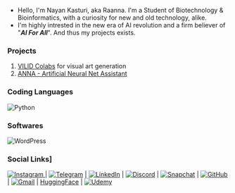- Hello, I'm Nayan Kasturi, aka Raanna. I'm a Student of Biotechnology & Bioinformatics, with a curiosity for new and old technology, alike.
- I'm highly intrested in the new era of AI revolution and a firm believer of "**_AI For All_**". And thus my projects exists.

### Projects
1. [VILID Colabs](https://github.com/RaannaKasturi/VILID-Colabs) for visual art generation
2. [ANNA - Artificial Neural Net Assistant](https://github.com/RaannaKasturi/ANNA)

### Coding Languages
![Python](https://img.shields.io/badge/python-3670A0?style=for-the-badge&logo=python&logoColor=ffdd54)

### Softwares
![WordPress](https://img.shields.io/badge/WordPress-%23117AC9.svg?style=for-the-badge&logo=WordPress&logoColor=white)

### Social Links]
[![Instagram](https://img.shields.io/badge/Instagram-%23E4405F.svg?style=for-the-badge&logo=Instagram&logoColor=white)
](https://instagram.com/RaannaKasturi) | [![Telegram](https://img.shields.io/badge/Telegram-2CA5E0?style=for-the-badge&logo=telegram&logoColor=white)](https://t.me/RaannaKasturi) | [![LinkedIn](https://img.shields.io/badge/linkedin-%230077B5.svg?style=for-the-badge&logo=linkedin&logoColor=white)](https://www.linkedin.com/in/raannakasturi) | [![Discord](https://img.shields.io/badge/Discord-%235865F2.svg?style=for-the-badge&logo=discord&logoColor=white)](https://discord.com/users/1106971948765950042) | [![Snapchat](https://img.shields.io/badge/Snapchat-%23FFFC00.svg?style=for-the-badge&logo=Snapchat&logoColor=white)](https://snapchat.com/add/silerudaagartha) | [![GitHub](https://img.shields.io/badge/github-%23121011.svg?style=for-the-badge&logo=github&logoColor=white)](https://github.com/RaannaKasturi) | [![Gmail](https://img.shields.io/badge/Gmail-D14836?style=for-the-badge&logo=gmail&logoColor=white)](mailto:raannakasturi@gmail.com) | [HuggingFace](https://huggingface.com/RaannaKasturi) | [![Udemy](https://img.shields.io/badge/Udemy-A435F0?style=for-the-badge&logo=Udemy&logoColor=white)](https://www.udemy.com/user/nayan-kasturi-3/)


<!---
RaannaKasturi/RaannaKasturi is a ✨ special ✨ repository because its `README.md` (this file) appears on your GitHub profile.
You can click the Preview link to take a look at your changes.
--->
